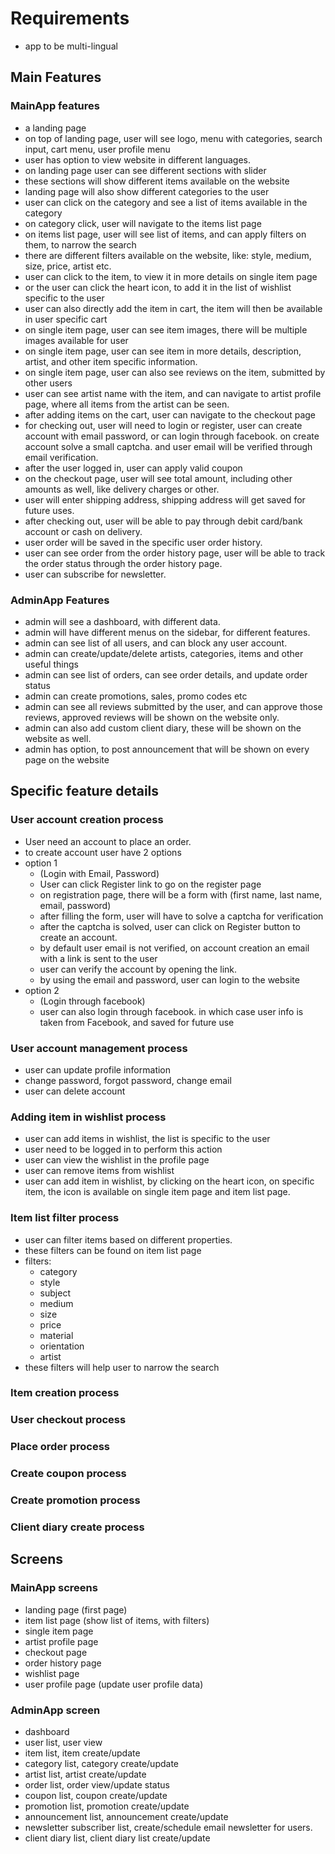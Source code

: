 # Requirements

- app to be multi-lingual

## Main Features

### MainApp features

- a landing page
- on top of landing page, user will see logo, menu with categories, search input, cart menu, user profile menu
- user has option to view website in different languages.
- on landing page user can see different sections with slider
- these sections will show different items available on the website
- landing page will also show different categories to the user
- user can click on the category and see a list of items available in the category
- on category click, user will navigate to the items list page
- on items list page, user will see list of items, and can apply filters on them, to narrow the search
- there are different filters available on the website, like: style, medium, size, price, artist etc.
- user can click to the item, to view it in more details on single item page
- or the user can click the heart icon, to add it in the list of wishlist specific to the user
- user can also directly add the item in cart, the item will then be available in user specific cart
- on single item page, user can see item images, there will be multiple images available for user
- on single item page, user can see item in more details, description, artist, and other item specific information.
- on single item page, user can also see reviews on the item, submitted by other users
- user can see artist name with the item, and can navigate to artist profile page, where all items from the artist can be seen.
- after adding items on the cart, user can navigate to the checkout page
- for checking out, user will need to login or register, user can create account with email password, or can login through facebook. on create account solve a small captcha. and user email will be verified through email verification.
- after the user logged in, user can apply valid coupon
- on the checkout page, user will see total amount, including other amounts as well, like delivery charges or other.
- user will enter shipping address, shipping address will get saved for future uses.
- after checking out, user will be able to pay through debit card/bank account or cash on delivery.
- user order will be saved in the specific user order history.
- user can see order from the order history page, user will be able to track the order status through the order history page.
- user can subscribe for newsletter.

### AdminApp Features

- admin will see a dashboard, with different data.
- admin will have different menus on the sidebar, for different features.
- admin can see list of all users, and can block any user account.
- admin can create/update/delete artists, categories, items and other useful things
- admin can see list of orders, can see order details, and update order status
- admin can create promotions, sales, promo codes etc
- admin can see all reviews submitted by the user, and can approve those reviews, approved reviews will be shown on the website only.
- admin can also add custom client diary, these will be shown on the website as well.
- admin has option, to post announcement that will be shown on every page on the website

## Specific feature details

### User account creation process

- User need an account to place an order.
- to create account user have 2 options
- option 1
  - (Login with Email, Password)
  - User can click Register link to go on the register page
  - on registration page, there will be a form with (first name, last name, email, password)
  - after filling the form, user will have to solve a captcha for verification
  - after the captcha is solved, user can click on Register button to create an account.
  - by default user email is not verified, on account creation an email with a link is sent to the user
  - user can verify the account by opening the link.
  - by using the email and password, user can login to the website
- option 2
  - (Login through facebook)
  - user can also login through facebook. in which case user info is taken from Facebook, and saved for future use

### User account management process

- user can update profile information
- change password, forgot password, change email
- user can delete account

### Adding item in wishlist process

- user can add items in wishlist, the list is specific to the user
- user need to be logged in to perform this action
- user can view the wishlist in the profile page
- user can remove items from wishlist
- user can add item in wishlist, by clicking on the heart icon, on specific item, the icon is available on single item page and item list page.

### Item list filter process

- user can filter items based on different properties.
- these filters can be found on item list page
- filters:
  - category
  - style
  - subject
  - medium
  - size
  - price
  - material
  - orientation
  - artist
- these filters will help user to narrow the search

### Item creation process

### User checkout process

### Place order process

### Create coupon process

### Create promotion process

### Client diary create process

## Screens

### MainApp screens

- landing page (first page)
- item list page (show list of items, with filters)
- single item page
- artist profile page
- checkout page
- order history page
- wishlist page
- user profile page (update user profile data)

### AdminApp screen

- dashboard
- user list, user view
- item list, item create/update
- category list, category create/update
- artist list, artist create/update
- order list, order view/update status
- coupon list, coupon create/update
- promotion list, promotion create/update
- announcement list, announcement create/update
- newsletter subscriber list, create/schedule email newsletter for users.
- client diary list, client diary list create/update
